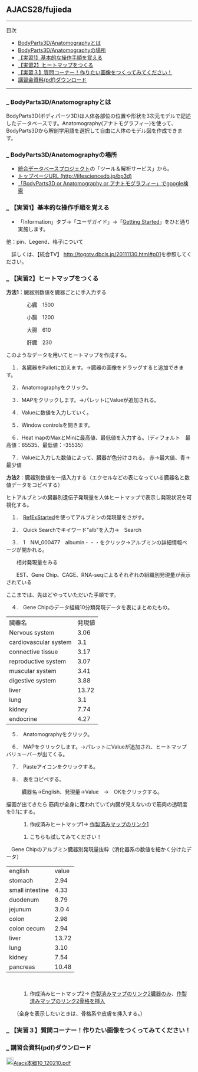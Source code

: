 
<h2>AJACS28/fujieda</h2>

<div class="body">
	<div class="section">
<hr class="full_hr" />
<p>目次</p>
<div class="contents">
<a id="contents_1"></a>
<ul class="list1" style="padding-left:16px;margin-left:16px"><li><a href="#vd6d6235">  BodyParts3D/Anatomographyとは </a></li>
<li><a href="#da6d0127">  BodyParts3D/Anatomographyの場所 </a></li>
<li><a href="#j358ae2f"> 【実習1】基本的な操作手順を覚える </a></li>
<li><a href="#q8b55583"> 【実習2】ヒートマップをつくる </a></li>
<li><a href="#e59335d2">  【実習３】質問コーナー！作りたい画像をつくってみてください！</a></li>
<li><a href="#l9cb2248">  講習会資料(pdf)ダウンロード </a></li></ul>
</div>

<hr class="full_hr" />
<h3 id="content_1_0"><a id="vd6d6235" href="" title="vd6d6235"><span class="sanchor">_</span></a> BodyParts3D/Anatomographyとは  </h3>
<p>BodyParts3D(ボディパーツ3D)は人体各部位の位置や形状を3次元モデルで記述したデータベースです。Anatomography(アナトモグラフィー)を使って、BodyParts3Dから解剖学用語を選択して自由に人体のモデル図を作成できます。</p>

<h3 id="content_1_1"><a id="da6d0127" href="" title="da6d0127"><span class="sanchor">_</span></a> BodyParts3D/Anatomographyの場所  </h3>
<ul class="list1" style="padding-left:16px;margin-left:16px"><li><a href="http://lifesciencedb.jp" rel="nofollow">統合データベースプロジェクト</a>の「ツール＆解析サービス」から。</li>
<li><a href="http://lifesciencedb.jp/bp3d" rel="nofollow">トップページURL (http://lifesciencedb.jp/bp3d)</a></li>
<li><a href="http://www.google.co.jp/search?q=BodyParts3D&amp;ie=utf-8&amp;oe=utf-8&amp;aq=t&amp;hl=ja&amp;client=firefox-a&amp;rlz=1R1GGGL_ja___JP322" rel="nofollow">「BodyParts3D or Anatomography or アナトモグラフィー」でgoogle検索</a></li></ul>

<h3 id="content_1_2"><a id="j358ae2f" href="" title="j358ae2f"><span class="sanchor">_</span></a> 【実習1】基本的な操作手順を覚える  </h3>
<ul class="list1" style="padding-left:16px;margin-left:16px"><li>「Information」タブ→「ユーザガイド」→「<a href="http://lifesciencedb.jp/bp3d/info/userGuide/gettingStarted/index.html" rel="nofollow">Getting Started</a>」をひと通り実施します。</li></ul>
<p>他：pin、Legend、格子について</p>
<p>　詳しくは、【統合TV】
<a href="http://togotv.dbcls.jp/20111130.html#p01" rel="nofollow">http://togotv.dbcls.jp/20111130.html#p01</a>を参照してください。</p>

<h3 id="content_1_3"><a id="q8b55583" href="" title="q8b55583"><span class="sanchor">_</span></a> 【実習2】ヒートマップをつくる  </h3>
<p><strong>方法1</strong>：臓器別数値を臓器ごとに手入力する</p>
<p>　　　　心臓　1500</p>
<p>　　　　小腸　1200</p>
<p>　　　　大腸　610</p>
<p>　　　　肝臓　230</p>
<p>このようなデータを用いてヒートマップを作成する。</p>
<p>　１．各臓器をPalletに加えます。→臓器の画像をドラッグすると追加できます。</p>
<p>　２．Anatomographyをクリック。</p>
<p>　３．MAPをクリックします。→パレットにValueが追加される。</p>
<p>　４．Valueに数値を入力していく。</p>
<p>　５．Window controlsを開きます。</p>
<p>　６．Heat mapのMaxとMinに最高値、最低値を入力する。（ディフォルト　最高値：65535、最低値：-35535）</p>
<p>　７．Valueに入力した数値によって、臓器が色分けされる。
赤→最大値、青→最少値</p>
<p><strong>方法2</strong>：臓器別数値を一括入力する（エクセルなどの表になっている臓器名と数値データをコピペする）</p>
<p>ヒトアルブミンの臓器別遺伝子発現量を人体ヒートマップで表示し発現状況を可視化する。</p>
<p>　１.　<a href="http://refex.dbcls.jp/index.php?lang=ja&amp;db=human" rel="nofollow">RefExStarted</a>を使ってアルブミンの発現量をさがす。</p>
<p>　２.　Quick Searchでキイワード&quot;alb&quot;を入力→　Search</p>
<p>　３.　1　NM_000477　albumin・・・をクリック→アルブミンの詳細情報ページが開かれる。</p>
<p>　　相対発現量をみる</p>
<p>　　EST、Gene Chip、CAGE、RNA-seqによるそれぞれの組織別発現量が表示されている</p>
<p>ここまでは、先ほどやっていただいた手順です。</p>
<p>　４.　Gene Chipのデータ組織10分類発現データを表にまとめたもの。</p>
<div class="ie5"><table class="style_table" cellspacing="1" border="0"><tbody><tr><td class="style_td">臓器名</td><td class="style_td">発現値</td></tr><tr><td class="style_td">Nervous system</td><td class="style_td">3.06</td></tr><tr><td class="style_td">cardiovascular system</td><td class="style_td">3.1</td></tr><tr><td class="style_td">connective tissue</td><td class="style_td">3.17</td></tr><tr><td class="style_td">reproductive system</td><td class="style_td">3.07</td></tr><tr><td class="style_td">muscular system</td><td class="style_td">3.41</td></tr><tr><td class="style_td">digestive system</td><td class="style_td">3.88</td></tr><tr><td class="style_td">liver</td><td class="style_td">13.72</td></tr><tr><td class="style_td">lung</td><td class="style_td">3.1</td></tr><tr><td class="style_td">kidney</td><td class="style_td">7.74</td></tr><tr><td class="style_td">endocrine</td><td class="style_td">4.27</td></tr></tbody></table></div>
<p>　５.　Anatomographyをクリック。</p>
<p>　６.　MAPをクリックします。→パレットにValueが追加され、ヒートマップバリューバーが出てくる。</p>
<p>　７.　Pasteアイコンをクリックする。</p>
<p>　８.　表をコピペする。</p>
<p>　　　臓器名→English、発現量→Value　→　OKをクリックする。　</p>
<p>描画が出てきたら
筋肉が全身に覆われていて内臓が見えないので筋肉の透明度を0.1にする。</p>
<ol class="list2" style="padding-left:32px;margin-left:32px"><li>作成済みヒートマップ1→
<a href="http://lifesciencedb.jp/bp3d/IM/image.cgi?shorten=81j0vmbqG5HDb45LrmLrWLLr" rel="nofollow">作製済みマップのリンク1</a></li></ol>
<ol class="list2" style="padding-left:32px;margin-left:32px"><li>こちらも試してみてください！</li></ol>
<p>　Gene Chipのアルブミン臓器別発現量抜粋（消化器系の数値を細かく分けたデータ）</p>
<div class="ie5"><table class="style_table" cellspacing="1" border="0"><tbody><tr><td class="style_td">english</td><td class="style_td">value</td></tr><tr><td class="style_td">stomach</td><td class="style_td">2.94</td></tr><tr><td class="style_td">small intestine</td><td class="style_td">4.33</td></tr><tr><td class="style_td">duodenum</td><td class="style_td">8.79</td></tr><tr><td class="style_td">jejunum</td><td class="style_td">3.0 4</td></tr><tr><td class="style_td">colon</td><td class="style_td">2.98</td></tr><tr><td class="style_td">colon cecum</td><td class="style_td">2.94</td></tr><tr><td class="style_td">liver</td><td class="style_td">13.72</td></tr><tr><td class="style_td">lung</td><td class="style_td">3.10</td></tr><tr><td class="style_td">kidney</td><td class="style_td">7.54</td></tr><tr><td class="style_td">pancreas</td><td class="style_td">10.48</td></tr></tbody></table></div>
<div class="spacer">&nbsp;</div>
<ol class="list2" style="padding-left:32px;margin-left:32px"><li>作成済みヒートマップ2→
<a href="http://lifesciencedb.jp/bp3d/IM/image.cgi?shorten=9rqy0zuCiGbGzSb4PTGH99Pz" rel="nofollow">作製済みマップのリンク2臓器のみ</a>、<a href="http://lifesciencedb.jp/bp3d/IM/image.cgi?shorten=THPb0fL5zKPvP19LjuO11z09" rel="nofollow">作製済みマップのリンク2骨格を挿入</a></li></ol>
<p>　　（全身を表示したいときは、骨格系や皮膚を挿入する。）</p>

<h3 id="content_1_4"><a id="e59335d2" href="" title="e59335d2"><span class="sanchor">_</span></a> 【実習３】質問コーナー！作りたい画像をつくってみてください！ </h3>
<h3 id="content_1_5"><a id="l9cb2248" href="" title="l9cb2248"><span class="sanchor">_</span></a> 講習会資料(pdf)ダウンロード  </h3>
<div class="img_margin" style="text-align:left"><a href="AjacsHongo10_120210.pdf" title="2012/02/13 12:27:46 4093.3KB"><img src="image/file.png" width="20" height="20" alt="file" style="border-width:0px" />Ajacs本郷10_120210.pdf</a></div>

